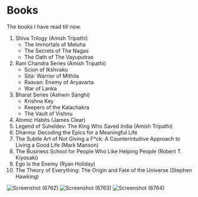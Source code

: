 # Books
 The books I have read till now.

1. Shiva Trilogy \(Amish Tripathi)
    - The Immortals of Meluha
    - The Secrets of The Nagas
    - The Oath of The Vayuputras
2. Ram Chandra Series \(Amish Tripathi)
    - Scion of Ikshvaku
    - Sita: Warrior of Mithila
    - Raavan: Enemy of Aryavarta
    - War of Lanka
3. Bharat Series \(Ashwin Sanghi)
    - Krishna Key
    - Keepers of the Kalachakra
    - The Vault of Vishnu 
4. Atomic Habits \(James Clear)
5. Legend of Suheldev: The King Who Saved India \(Amish Tripathi)
6. Dharma: Decoding the Epics for a Meaningful Life
7. The Subtle Art of Not Giving a F*ck: A Counterintuitive Approach to Living a Good Life \(Mark Manson)
8. The Business School for People Who Like Helping People \(Robert T. Kiyosaki)
9. Ego Is the Enemy (Ryan Holiday)
10. The Theory of Everything: The Origin and Fate of the Universe (Stephen Hawking)

![Screenshot (6762)](https://github.com/anubhav7747/Books/assets/77168708/88552453-b4f4-4865-abc1-42d05dd83aaf)
![Screenshot (6763)](https://github.com/anubhav7747/Books/assets/77168708/e4063788-0ad1-4bd0-a5fa-e657474b773c)
![Screenshot (6764)](https://github.com/anubhav7747/Books/assets/77168708/c278777b-bfb7-46f8-af2d-5adbacf62ee1)
